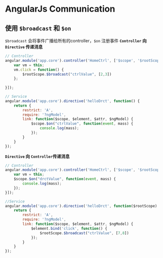 # AngularJs Communication

<!-- toc -->


## 使用 `$broadcast` 和 `$on` 
`$broadcast` 会将事件广播给所有的controller，`$on` 注册事件
**`Controller` 向 `Directive` 传递消息**
```js
// Controller
angular.module('app.core').controller('HomeCtrl', ['$scope', '$rootScope', function($scope, $rootScope) {
    var vm = this;
    vm.click = function() {
        $rootScope.$broadcast("ctrlValue", [2,3])
    };
    
}]);

// Service
angular.module('app.core').directive('helloDrct', function() {
    return {
        restrict: 'A',
        require: '?ngModel',
        link: function($scope, $element, $attr, $ngModel) {
            $scope.$on("ctrlValue", function(event, mass) {
                console.log(mass);
            });
        }
    }
});
```
**`Directive` 向 `Controller`传递消息**
```js
// Controller
angular.module('app.core').controller('HomeCtrl', ['$scope', '$rootScope', function($scope, $rootScope) {
    var vm = this;
    $scope.$on("drctValue", function(event, mass) {
        console.log(mass);
    });
}]);

//Service
angular.module('app.core').directive('helloDrct', function($rootScope) {
    return {
        restrict: 'A',
        require: '?ngModel',
        link: function($scope, $element, $attr, $ngModel) {
            $element.bind('click', function() {
                $rootScope.$broadcast("ctrlValue", [7,8])
            });
        }
    }
});
```